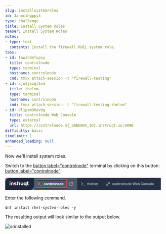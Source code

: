 ```yaml
---
slug: installsystemroles
id: 3anmcihgppy3
type: challenge
title: Install System Roles
teaser: Install System Roles
notes:
- type: text
  contents: Install the firewall RHEL system role.
tabs:
- id: fawzh4mfupxy
  title: controlnode
  type: terminal
  hostname: controlnode
  cmd: tmux attach-session -t "firewall-testing"
- id: xjo3jxzqs5od
  title: rhelvm
  type: terminal
  hostname: controlnode
  cmd: tmux attach-session -t "firewall-testing-rhelvm"
- id: dl1pzm38ev9g
  title: controlnode Web Console
  type: external
  url: https://controlnode.${_SANDBOX_ID}.instruqt.io:9090
difficulty: basic
timelimit: 1
enhanced_loading: null
---
```


Now we'll install system roles.

Switch to the [button label="controlnode"](tab-0) terminal by clicking on this button: [button label="controlnode"](tab-0)

![rhel tab](../assets/rhel-tab.png)

Enter the following command.

```bash,run
dnf install rhel-system-roles -y
```

The resulting output will look similar to the output below.

![srinstalled](../assets/srinstalled.png)
